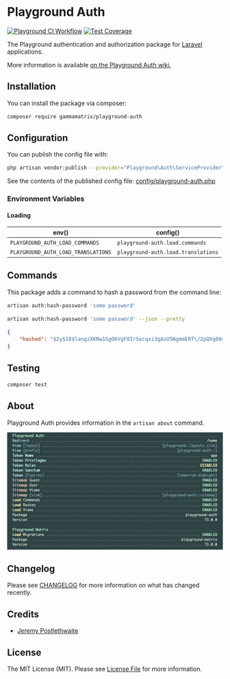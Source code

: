# Playground Auth

[![Playground CI Workflow](https://github.com/gammamatrix/playground-auth/actions/workflows/ci.yml/badge.svg?branch=develop)](https://raw.githubusercontent.com/gammamatrix/playground-auth/testing/develop/testdox.txt)
[![Test Coverage](https://raw.githubusercontent.com/gammamatrix/playground-auth/testing/develop/coverage.svg)](tests)

The Playground authentication and authorization package for [Laravel](https://laravel.com/docs/10.x) applications.

More information is available [on the Playground Auth wiki.](https://github.com/gammamatrix/playground-auth/wiki)

## Installation

You can install the package via composer:

```bash
composer require gammamatrix/playground-auth
```

## Configuration

You can publish the config file with:
```bash
php artisan vendor:publish --provider="Playground\Auth\ServiceProvider" --tag="playground-config"
```

See the contents of the published config file: [config/playground-auth.php](config/playground-auth.php)

### Environment Variables

#### Loading

| env()                               | config()                            |
|-------------------------------------|-------------------------------------|
| `PLAYGROUND_AUTH_LOAD_COMMANDS`     | `playground-auth.load.commands`     |
| `PLAYGROUND_AUTH_LOAD_TRANSLATIONS` | `playground-auth.load.translations` |


## Commands

This package adds a command to hash a password from the command line:

```bash
artisan auth:hash-password 'some password'
```

```bash
artisan auth:hash-password 'some password' --json --pretty
```
```json
{
    "hashed": "$2y$10$langzXKRw1GgO6VgF0IrSecqxi3gAsU5NgmmERT\/2pQXg06mSbEjS"
}
```

## Testing

```sh
composer test
```

## About

Playground Auth provides information in the `artisan about` command.

<img src="resources/docs/artisan-about-playground-auth.png" alt="screenshot of artisan about command with Playground Auth.">

## Changelog

Please see [CHANGELOG](CHANGELOG.md) for more information on what has changed recently.

## Credits

- [Jeremy Postlethwaite](https://github.com/gammamatrix)

## License

The MIT License (MIT). Please see [License File](LICENSE.md) for more information.
